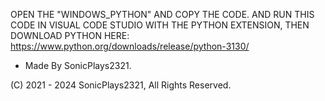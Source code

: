 OPEN THE "WINDOWS_PYTHON" AND COPY THE CODE. AND RUN THIS CODE IN VISUAL CODE STUDIO WITH THE PYTHON EXTENSION, THEN DOWNLOAD PYTHON HERE: https://www.python.org/downloads/release/python-3130/


- Made By SonicPlays2321.



(C) 2021 - 2024 SonicPlays2321, All Rights Reserved.

